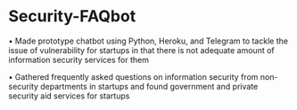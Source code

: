 # Security-FAQbot

• Made prototype chatbot using Python, Heroku, and Telegram to tackle the issue of vulnerability for startups in that there is not adequate amount of information security services for them

• Gathered frequently asked questions on information security from non-security departments in startups and found government and private security aid services for startups

